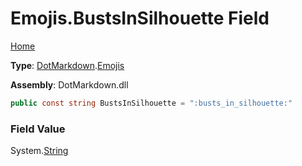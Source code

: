 # Emojis\.BustsInSilhouette Field

[Home](../../../README.md)

**Type**: [DotMarkdown](../../README.md)\.[Emojis](../README.md)

**Assembly**: DotMarkdown\.dll

```csharp
public const string BustsInSilhouette = ":busts_in_silhouette:"
```

### Field Value

System\.[String](https://docs.microsoft.com/en-us/dotnet/api/system.string)